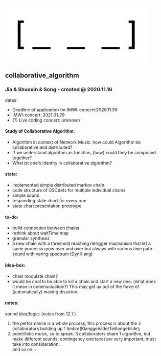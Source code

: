 <img src="https://github.com/luuiii/collaborative_algorithm/blob/master/empty_array_nil.png" height="189" width="472"> <br>
## collaborative_algorithm
### Jia & Shuoxin & Song - created @ 2020.11.16

dates:
- ~~Deadline of application for IMWI-concert:2020.11.30~~
- IMWI-concert: 2021.01.29
- (?) Live coding concert: unknown

#### Study of Collaborative Algorithm: <br>
- Algorithm in context of Network Music: how could Algorithm be collaborative and distributed?
- If we understand algorithm as function, (how) could they be composed together?
- What ist one's identity in collaborative algorithm?

#### state: <br>
- implemented simple distributed markov chain
- code structure of OSCdefs for multiple individual chains
- simple sound
- responding state chart for every one
- state chart presentation prototype

#### to-do:
- build connection between chains
- rethink about waitTime map
- granular synthesis
- a new chain with a threshold reaching retrigger machanism that let a same processs grow over and over but always with various time path - sound with varing spectrum (DynKlang)

#### idea-box:
- chain modulate chain?
- would be cool to be able to kill a chain and start a new one. (what does it mean in communication?) This may get us out of the force of (automatically) making dissicion. 



#### notes:
sound idea/logic: (notes from 12.7.) <br>
1. the performance is a whole process, this process is about the 3 collaborators building up 1 timbre(Klanggebilde/Teiltongebilde);<br>
2. pointillistic music, so to speak. 3 collaborators share 1 algorithm, but make different sounds, contingency and tacet are very important, must take into consideration. <br>
and so on...
